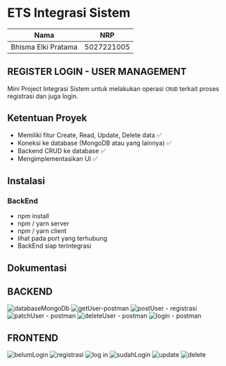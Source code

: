 # ETS Integrasi Sistem

| Nama                 | NRP        |
| -------------------- | ---------- |
| Bhisma Elki Pratama  | 5027221005 |

## REGISTER LOGIN - USER MANAGEMENT

Mini Project Integrasi Sistem untuk melakukan operasi `CRUD` terkait proses registrasi dan juga login.

## Ketentuan Proyek

-   Memiliki fitur Create, Read, Update, Delete data ✅
-   Koneksi ke database (MongoDB atau yang lainnya) ✅
-   Backend CRUD ke database ✅
-   Mengimplementasikan UI ✅

## Instalasi

### BackEnd
- npm install
- npm / yarn server
- npm / yarn client
- lihat pada port yang terhubung
- BackEnd siap terintegrasi

## Dokumentasi

## BACKEND

![databaseMongoDb](https://github.com/bhismapratama/UTS_5027221005_Bhisma-Elki-Pratama/assets/104546173/e765122b-2b75-419f-ad70-6b5ad4504a99)
![getUser-postman](https://github.com/bhismapratama/UTS_5027221005_Bhisma-Elki-Pratama/assets/104546173/b3bb4995-0d8a-4dee-afe2-6b2e3f9604ae)
![postUser - registrasi](https://github.com/bhismapratama/UTS_5027221005_Bhisma-Elki-Pratama/assets/104546173/ed9afe8e-068a-44c8-b37a-83554f643044)
![patchUser - postman](https://github.com/bhismapratama/UTS_5027221005_Bhisma-Elki-Pratama/assets/104546173/74381616-0d83-489e-9190-00359489caed)
![deleteUser - postman](https://github.com/bhismapratama/UTS_5027221005_Bhisma-Elki-Pratama/assets/104546173/7f6fab2e-4dca-4072-9ddc-b4eb0bda45ea)
![login - postman](https://github.com/bhismapratama/UTS_5027221005_Bhisma-Elki-Pratama/assets/104546173/3a2b3ceb-4467-4b51-90ef-82b7ec9023b4)

## FRONTEND

![belumLogin](https://github.com/bhismapratama/UTS_5027221005_Bhisma-Elki-Pratama/assets/104546173/3cf2e459-85a6-4802-a2ed-947fe95eaed1)
![registrasi](https://github.com/bhismapratama/UTS_5027221005_Bhisma-Elki-Pratama/assets/104546173/33c407c9-db0b-49bd-854f-2075b20e0e3f)
![log in](https://github.com/bhismapratama/UTS_5027221005_Bhisma-Elki-Pratama/assets/104546173/eec29e14-9b26-4fcc-8fcd-9b7cf1e1b507)
![sudahLogin](https://github.com/bhismapratama/UTS_5027221005_Bhisma-Elki-Pratama/assets/104546173/3bb4e51a-b3e4-47d0-b115-d92c0826a0f1)
![update](https://github.com/bhismapratama/UTS_5027221005_Bhisma-Elki-Pratama/assets/104546173/a1a61689-03e7-4645-b93b-5926b3b6867a)
![delete](https://github.com/bhismapratama/UTS_5027221005_Bhisma-Elki-Pratama/assets/104546173/fc09d24c-50ea-4842-a386-368f6c10a9b4)
